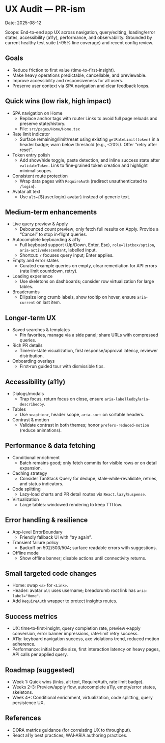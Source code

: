 # UX Audit — PR-ism

Date: 2025-08-12

Scope: End-to-end app UX across navigation, query/editing, loading/error states, accessibility (a11y), performance, and observability. Grounded by current healthy test suite (~95% line coverage) and recent config review.

## Goals

- Reduce friction to first value (time-to-first-insight).
- Make heavy operations predictable, cancellable, and previewable.
- Improve accessibility and responsiveness for all users.
- Preserve user context via SPA navigation and clear feedback loops.

## Quick wins (low risk, high impact)

- SPA navigation on Home
  - Replace anchor tags with router Links to avoid full page reloads and preserve state/history.
  - File: `src/pages/Home/Home.tsx`
- Rate limit indicator
  - Surface remaining/limit/reset using existing `getRateLimit(token)` in a header badge; warn below threshold (e.g., <20%). Offer “retry after reset”.
- Token entry polish
  - Add show/hide toggle, paste detection, and inline success state after `validateToken`. Link to fine‑grained token creation and highlight minimal scopes.
- Consistent route protection
  - Wrap data pages with `RequireAuth` (redirect unauthenticated to `/login`).
- Avatar alt text
  - Use `alt={`${user.login} avatar`}` instead of generic text.

## Medium‑term enhancements

- Live query preview & Apply
  - Debounced count preview; only fetch full results on Apply. Provide a “Cancel” to stop in‑flight queries.
- Autocomplete keyboarding & a11y
  - Full keyboard support (Up/Down, Enter, Esc), `role=listbox/option`, `aria‑activedescendant`, labelled input.
  - Shortcut: `/` focuses query input; Enter applies.
- Empty and error states
  - Curated example queries on empty, clear remediation for API errors (rate limit countdown, retry).
- Loading experience
  - Use skeletons on dashboards; consider row virtualization for large tables.
- Breadcrumbs
  - Ellipsize long crumb labels, show tooltip on hover, ensure `aria-current` on last item.

## Longer‑term UX

- Saved searches & templates
  - Pin favorites, manage via a side panel; share URLs with compressed queries.
- Rich PR details
  - Time‑in‑state visualization, first response/approval latency, reviewer distribution.
- Onboarding overlays
  - First‑run guided tour with dismissible tips.

## Accessibility (a11y)

- Dialogs/modals
  - Trap focus, return focus on close, ensure `aria-labelledby`/`aria-describedby`.
- Tables
  - Use `<caption>`, header scope, `aria-sort` on sortable headers.
- Contrast & motion
  - Validate contrast in both themes; honor `prefers-reduced-motion` (reduce animations).

## Performance & data fetching

- Conditional enrichment
  - Batch remains good; only fetch commits for visible rows or on detail expansion.
- Caching strategy
  - Consider TanStack Query for dedupe, stale‑while‑revalidate, retries, and status indicators.
- Code splitting
  - Lazy‑load charts and PR detail routes via `React.lazy`/`Suspense`.
- Virtualization
  - Large tables: windowed rendering to keep TTI low.

## Error handling & resilience

- App‑level ErrorBoundary
  - Friendly fallback UI with “try again”.
- Transient failure policy
  - Backoff on 502/503/504; surface readable errors with suggestions.
- Offline mode
  - Show offline banner; disable actions until connectivity returns.

## Small targeted code changes

- Home: swap `<a>` for `<Link>`.
- Header: avatar `alt` uses username; breadcrumb root link has `aria-label="Home"`.
- Add `RequireAuth` wrapper to protect insights routes.

## Success metrics

- UX: time‑to‑first‑insight, query completion rate, preview→apply conversion, error banner impressions, rate‑limit retry success.
- A11y: keyboard navigation success, axe violations trend, reduced motion adherence.
- Performance: initial bundle size, first interaction latency on heavy pages, API calls per applied query.

## Roadmap (suggested)

- Week 1: Quick wins (links, alt text, RequireAuth, rate limit badge).
- Weeks 2–3: Preview/apply flow, autocomplete a11y, empty/error states, skeletons.
- Week 4+: Conditional enrichment, virtualization, code splitting, query persistence UX.

## References

- DORA metrics guidance (for correlating UX to throughput).
- React a11y best practices; WAI‑ARIA authoring practices.
